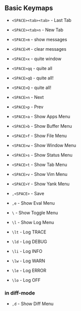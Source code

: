 ## Basic Keymaps

- `<SPACE><tab><tab>` - Last Tab
- `<SPACE><tab>n` - New Tab

- `<SPACE>m` - show messages
- `<SPACE>M` - clear messages

- `<SPACE>x` - quite window
- `<SPACE>qq` - quite all
- `<SPACE>qQ` - quite all!
- `<SPACE>Q` - quite all!

- `<SPACE>n` - Next
- `<SPACE>p` - Prev

- `<SPACE>a` - Show Apps Menu
- `<SPACE>b` - Show Buffer Menu
- `<SPACE>f` - Show File Menu
- `<SPACE>w` - Show Window Menu
- `<SPACE>s` - Show Status Menu
- `<SPACE>t` - Show Tab Menu
- `<SPACE>v` - Show Vim Menu
- `<SPACE>Y` - Show Yank Menu

- `,<SPACE>` - Save
- `,e` - Show Eval Menu

- `\` - Show Toggle Menu

- `\l` - Show Log Menu
- `\lt` - Log TRACE
- `\ld` - Log DEBUG
- `\li` - Log INFO
- `\lw` - Log WARN
- `\le` - Log ERROR
- `\lo` - Log OFF

### in diff-mode

- `,d` - Show Diff Menu
